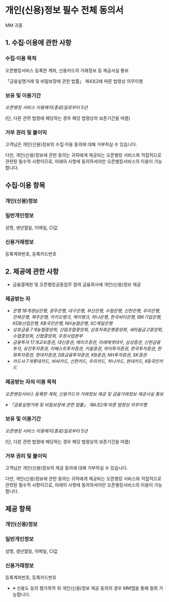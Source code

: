 # 개인(신용)정보 필수 전체 동의서

MM 귀중

## 1. 수집∙이용에 관한 사항

### 수집∙이용 목적

오픈뱅킹서비스 등록한 계좌, 신용카드의 거래정보 등 제공사실 통보

「금융실명거래 및 비밀보장에 관한 법률」 제4조2에 따른 법령상 의무이행

### 보유 및 이용기간

*오픈뱅킹 서비스 이용해지(종료)일로부터 5년*

(단, 다른 관련 법령에 해당하는 경우 해당 법령상의 보존기간을 따름)

### 거부 권리 및 불이익

고객님은 개인(신용)정보의 수집∙이용 동의에 대해 거부하실 수 있습니다.

다만, 개인(신용)정보에 관한 동의는 귀하에게 제공되는 오픈뱅킹 서비스와 직접적으로 관련된 필수적 사항이므로, 아래의 사항에 동의하셔야만 오픈뱅킹서비스의 이용이 가능합니다.

## 수집∙이용 항목

### 개인(신용)정보

### 일반개인정보

성명, 생년월일, 이메일, CI값

### 신용거래정보

등록계좌번호, 등록카드번호

## 2. 제공에 관한 사항

- 금융결제원 및 오픈뱅킹공동업무 참여 금융회사에 개인(신용)정보 제공

### 제공받는 자

- *은행 18개경남은행, 광주은행, 대구은행, 부산은행, 수협은행, 신한은행, 우리은행, 전북은행, 제주은행, 카카오뱅크, 케이뱅크, 하나은행, 한국씨티은행, IBK기업은행, KDB산업은행, KB국민은행, NH농협은행, SC제일은행*
- *상호금융 7개농협중앙회, 산림조합중앙회, 상호저축은행중앙회, 새마을금고중앙회, 수협중앙회, 신협중앙회, 우정사업본부*
- *금융투자 17개교보증권, 대신증권, 메리츠증권, 미래에셋대우, 삼성증권, 신한금융투자, 유진투자증권, 이베스트투자증권, 키움증권, 하이투자증권, 한국투자증권, 한화투자증권, 현대차증권, DB금융투자증권, KB증권, NH투자증권, SK증권*
- *카드사 7개롯데카드, 비씨카드, 신한카드, 우리카드, 하나카드, 현대카드, KB국민카드*

### 제공받는 자의 이용 목적

*오픈뱅킹서비스 등록한 계좌, 신용카드의 거래정보 제공 및 금융거래정보 제공사실 통보*

*※ 「금융실명거래 및 비밀보장에 관한 법률」 제4조2에 따른 법령상 의무이행*

### 보유 및 이용기간

*오픈뱅킹 서비스 이용해지(종료)일로부터 5년*

(단, 다른 관련 법령에 해당하는 경우 해당 법령상의 보존기간을 따름)

### 거부 권리 및 불이익

고객님은 개인(신용)정보의 제공 동의에 대해 거부하실 수 있습니다.

다만, 개인(신용)정보에 관한 동의는 귀하에게 제공되는 오픈뱅킹 서비스와 직접적으로 관련된 필수적 사항이므로, 아래의 사항에 동의하셔야만 오픈뱅킹서비스의 이용이 가능합니다.

## 제공 항목

### 개인(신용)정보

### 일반개인정보

성명, 생년월일, 이메일, CI값

### 신용거래정보

등록계좌번호, 등록카드번호

- ※ 신용도 등의 평가목적 외 개인(신용)정보 제공 동의의 경우 MM앱을 통해 철회 가능합니다.